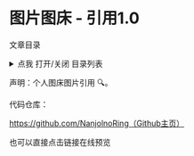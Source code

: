 # 图片图床 - 引用1.0

文章目录
<details>
<summary>点我 打开/关闭 目录列表</summary>

1. README 部分

1.1 简介
1.2 效果展示
2. Issue/PR 模板 部分

</details>

声明：个人图床图片引用 🔍。


代码仓库：

https://github.com/NanjolnoRing（Github主页）

也可以直接点击链接在线预览

<span id="nav-1"></span>
